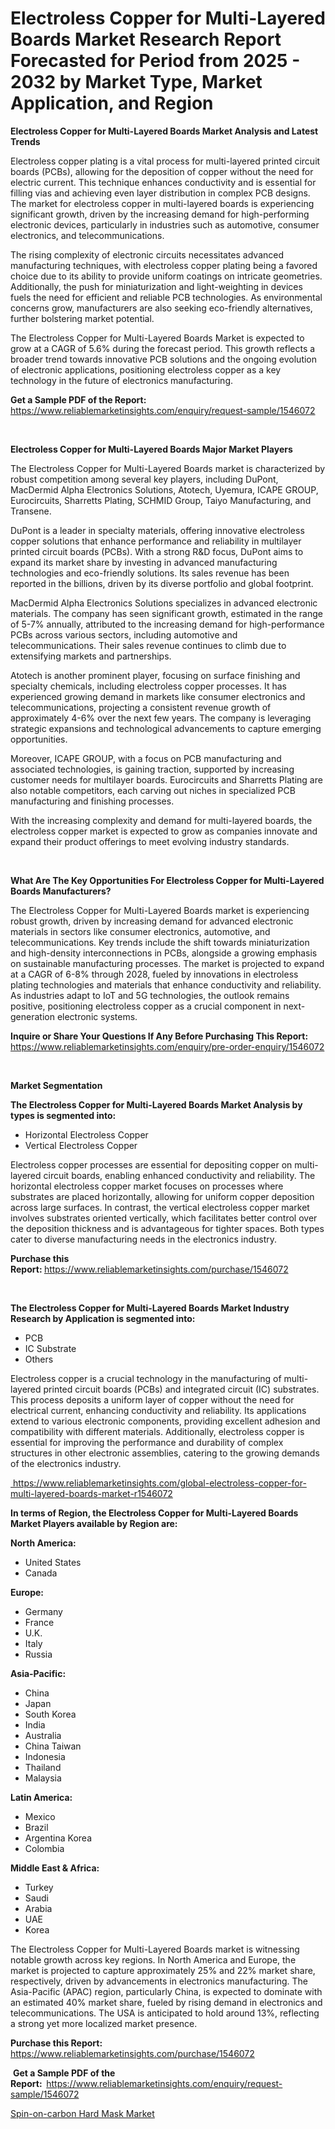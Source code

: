 <p><h1>Electroless Copper for Multi-Layered Boards Market Research Report Forecasted for Period from 2025 -  2032 by Market Type, Market Application, and Region</h1></p><p><strong>Electroless Copper for Multi-Layered Boards Market Analysis and Latest Trends</strong></p>
<p><p>Electroless copper plating is a vital process for multi-layered printed circuit boards (PCBs), allowing for the deposition of copper without the need for electric current. This technique enhances conductivity and is essential for filling vias and achieving even layer distribution in complex PCB designs. The market for electroless copper in multi-layered boards is experiencing significant growth, driven by the increasing demand for high-performing electronic devices, particularly in industries such as automotive, consumer electronics, and telecommunications.</p><p>The rising complexity of electronic circuits necessitates advanced manufacturing techniques, with electroless copper plating being a favored choice due to its ability to provide uniform coatings on intricate geometries. Additionally, the push for miniaturization and light-weighting in devices fuels the need for efficient and reliable PCB technologies. As environmental concerns grow, manufacturers are also seeking eco-friendly alternatives, further bolstering market potential.</p><p>The Electroless Copper for Multi-Layered Boards Market is expected to grow at a CAGR of 5.6% during the forecast period. This growth reflects a broader trend towards innovative PCB solutions and the ongoing evolution of electronic applications, positioning electroless copper as a key technology in the future of electronics manufacturing.</p></p>
<p><strong>Get a Sample PDF of the Report:&nbsp;</strong> <a href="https://www.reliablemarketinsights.com/enquiry/request-sample/1546072?utm_campaign=2387&utm_medium=2&utm_source=Github&utm_content=ia&utm_term=12022025&utm_id=electroless-copper-for-multi-layered-boards">https://www.reliablemarketinsights.com/enquiry/request-sample/1546072</a></p>
<p>&nbsp;</p>
<p><strong>Electroless Copper for Multi-Layered Boards Major Market Players</strong></p>
<p><p>The Electroless Copper for Multi-Layered Boards market is characterized by robust competition among several key players, including DuPont, MacDermid Alpha Electronics Solutions, Atotech, Uyemura, ICAPE GROUP, Eurocircuits, Sharretts Plating, SCHMID Group, Taiyo Manufacturing, and Transene.</p><p>DuPont is a leader in specialty materials, offering innovative electroless copper solutions that enhance performance and reliability in multilayer printed circuit boards (PCBs). With a strong R&D focus, DuPont aims to expand its market share by investing in advanced manufacturing technologies and eco-friendly solutions. Its sales revenue has been reported in the billions, driven by its diverse portfolio and global footprint.</p><p>MacDermid Alpha Electronics Solutions specializes in advanced electronic materials. The company has seen significant growth, estimated in the range of 5-7% annually, attributed to the increasing demand for high-performance PCBs across various sectors, including automotive and telecommunications. Their sales revenue continues to climb due to extensifying markets and partnerships.</p><p>Atotech is another prominent player, focusing on surface finishing and specialty chemicals, including electroless copper processes. It has experienced growing demand in markets like consumer electronics and telecommunications, projecting a consistent revenue growth of approximately 4-6% over the next few years. The company is leveraging strategic expansions and technological advancements to capture emerging opportunities.</p><p>Moreover, ICAPE GROUP, with a focus on PCB manufacturing and associated technologies, is gaining traction, supported by increasing customer needs for multilayer boards. Eurocircuits and Sharretts Plating are also notable competitors, each carving out niches in specialized PCB manufacturing and finishing processes.</p><p>With the increasing complexity and demand for multi-layered boards, the electroless copper market is expected to grow as companies innovate and expand their product offerings to meet evolving industry standards.</p></p>
<p>&nbsp;</p>
<p><strong>What Are The Key Opportunities For Electroless Copper for Multi-Layered Boards Manufacturers?</strong></p>
<p><p>The Electroless Copper for Multi-Layered Boards market is experiencing robust growth, driven by increasing demand for advanced electronic materials in sectors like consumer electronics, automotive, and telecommunications. Key trends include the shift towards miniaturization and high-density interconnections in PCBs, alongside a growing emphasis on sustainable manufacturing processes. The market is projected to expand at a CAGR of 6-8% through 2028, fueled by innovations in electroless plating technologies and materials that enhance conductivity and reliability. As industries adapt to IoT and 5G technologies, the outlook remains positive, positioning electroless copper as a crucial component in next-generation electronic systems.</p></p>
<p><strong>Inquire or Share Your Questions If Any Before Purchasing This Report:</strong> <a href="https://www.reliablemarketinsights.com/enquiry/pre-order-enquiry/1546072?utm_campaign=2387&utm_medium=2&utm_source=Github&utm_content=ia&utm_term=12022025&utm_id=electroless-copper-for-multi-layered-boards">https://www.reliablemarketinsights.com/enquiry/pre-order-enquiry/1546072</a></p>
<p>&nbsp;</p>
<p><strong>Market Segmentation</strong></p>
<p><strong>The Electroless Copper for Multi-Layered Boards Market Analysis by types is segmented into:</strong></p>
<p><ul><li>Horizontal Electroless Copper</li><li>Vertical Electroless Copper</li></ul></p>
<p><p>Electroless copper processes are essential for depositing copper on multi-layered circuit boards, enabling enhanced conductivity and reliability. The horizontal electroless copper market focuses on processes where substrates are placed horizontally, allowing for uniform copper deposition across large surfaces. In contrast, the vertical electroless copper market involves substrates oriented vertically, which facilitates better control over the deposition thickness and is advantageous for tighter spaces. Both types cater to diverse manufacturing needs in the electronics industry.</p></p>
<p><strong>Purchase this Report:&nbsp;</strong><a href="https://www.reliablemarketinsights.com/purchase/1546072?utm_campaign=2387&utm_medium=2&utm_source=Github&utm_content=ia&utm_term=12022025&utm_id=electroless-copper-for-multi-layered-boards">https://www.reliablemarketinsights.com/purchase/1546072</a></p>
<p>&nbsp;</p>
<p><strong>The Electroless Copper for Multi-Layered Boards Market Industry Research by Application is segmented into:</strong></p>
<p><ul><li>PCB</li><li>IC Substrate</li><li>Others</li></ul></p>
<p><p>Electroless copper is a crucial technology in the manufacturing of multi-layered printed circuit boards (PCBs) and integrated circuit (IC) substrates. This process deposits a uniform layer of copper without the need for electrical current, enhancing conductivity and reliability. Its applications extend to various electronic components, providing excellent adhesion and compatibility with different materials. Additionally, electroless copper is essential for improving the performance and durability of complex structures in other electronic assemblies, catering to the growing demands of the electronics industry.</p></p>
<p><a href="https://www.reliablemarketinsights.com/global-electroless-copper-for-multi-layered-boards-market-r1546072?utm_campaign=2387&utm_medium=2&utm_source=Github&utm_content=ia&utm_term=12022025&utm_id=electroless-copper-for-multi-layered-boards">&nbsp;https://www.reliablemarketinsights.com/global-electroless-copper-for-multi-layered-boards-market-r1546072</a></p>
<p><strong>In terms of Region, the Electroless Copper for Multi-Layered Boards Market Players available by Region are:</strong></p>
<p>
    <p> <strong> North America: </strong>
        <ul>
            <li>United States</li>
            <li>Canada</li>
        </ul>
        </p> 
    <p> <strong> Europe: </strong>
        <ul>
            <li>Germany</li>
            <li>France</li>
            <li>U.K.</li>
            <li>Italy</li>
            <li>Russia</li>
        </ul>
        </p> 
    <p> <strong> Asia-Pacific: </strong>
        <ul>
            <li>China</li>
            <li>Japan</li>
            <li>South Korea</li>
            <li>India</li>
            <li>Australia</li>
            <li>China Taiwan</li>
            <li>Indonesia</li>
            <li>Thailand</li>
            <li>Malaysia</li>
        </ul>
        </p> 
    <p> <strong> Latin America: </strong>
        <ul>
            <li>Mexico</li>
            <li>Brazil</li>
            <li>Argentina Korea</li>
            <li>Colombia</li>
        </ul>
        </p> 
    <p> <strong> Middle East & Africa: </strong>
        <ul>
            <li>Turkey</li>
            <li>Saudi</li>
            <li>Arabia</li>
            <li>UAE</li>
            <li>Korea</li>
        </ul>
    </p>
    </p>
<p><p>The Electroless Copper for Multi-Layered Boards market is witnessing notable growth across key regions. In North America and Europe, the market is projected to capture approximately 25% and 22% market share, respectively, driven by advancements in electronics manufacturing. The Asia-Pacific (APAC) region, particularly China, is expected to dominate with an estimated 40% market share, fueled by rising demand in electronics and telecommunications. The USA is anticipated to hold around 13%, reflecting a strong yet more localized market presence.</p></p>
<p><strong>Purchase this Report: </strong><a href="https://www.reliablemarketinsights.com/purchase/1546072?utm_campaign=2387&utm_medium=2&utm_source=Github&utm_content=ia&utm_term=12022025&utm_id=electroless-copper-for-multi-layered-boards">https://www.reliablemarketinsights.com/purchase/1546072</a></p>
<p>&nbsp;<strong>Get a Sample PDF of the Report:&nbsp;&nbsp;</strong><a href="https://www.reliablemarketinsights.com/enquiry/request-sample/1546072?utm_campaign=2387&utm_medium=2&utm_source=Github&utm_content=ia&utm_term=12022025&utm_id=electroless-copper-for-multi-layered-boards">https://www.reliablemarketinsights.com/enquiry/request-sample/1546072</a></p>
<p><strong></strong></p>
<p><p><a href="https://github.com/jaquelynhasenaue8/Market-Research-Report-List-1/blob/main/spin-on-carbon-hard-mask-market.md?utm_campaign=2387&utm_medium=2&utm_source=Github&utm_content=ia&utm_term=12022025&utm_id=electroless-copper-for-multi-layered-boards">Spin-on-carbon Hard Mask Market</a></p></p>
